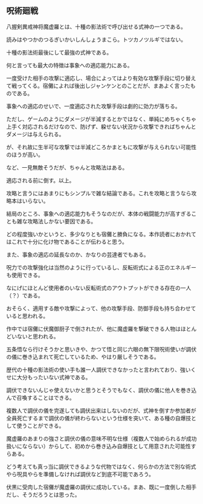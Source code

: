 ## 呪術廻戦

八握剣異戒神将魔虚羅とは、十種の影法術で呼び出せる式神の一つである。

読みはやつかのつるぎいかいしんしょうまこら。トツカノツルギではない。

十種の影法術最後にして最強の式神である。

何と言っても最大の特徴は事象への適応能力にある。

一度受けた相手の攻撃に適応し、場合によってはより有効な攻撃手段に切り替えて戦ってくる。宿儺によれば後出しジャンケンとのことだが、まあよく言ったものである。

事象への適応のせいで、一度適応された攻撃手段は劇的に効力が落ちる。

ただし、ゲームのようにダメージが半減するとかではなく、単純にめちゃくちゃ上手く対応されるだけなので、防げず、躱せない状況から攻撃できればちゃんとダメージは与えられる。

が、それ故に生半可な攻撃では半減どころかまともに攻撃が与えられない可能性のほうが高い。

など、一見無敵そうだが、ちゃんと攻略法はある。

適応される前に倒す。以上。

攻略と言うにはあまりにもシンプルで雑な結論である。これを攻略と言うなら攻略本はいらない。

結局のところ、事象への適応能力もそうなのだが、本体の戦闘能力が高すぎることも雑な攻略法しかない要因である。

どの程度強いかというと、多少なりとも宿儺と勝負になる。本作読者におかれてはこれで十分に化け物であることが伝わると思う。

また、事象の適応の延長なのか、かなりの芸達者でもある。

呪力での攻撃強化は当然のように行っているし、反転術式による正のエネルギーも使用できる。

なにげにほとんど使用者のいない反転術式のアウトプットができる存在の一人（？）である。

おそらく、適用する敵や攻撃によって、他の攻撃手段、防御手段も持ち合わせていると思われる。

作中では宿儺に伏魔御厨子で倒されたが、他に魔虚羅を撃破できる人物はほとんどいないと思われる。

五条悟なら行けそうかと思いきや、かつて悟と同じ六眼の無下限呪術使いが調伏の儀に巻き込まれて死亡しているため、やはり厳しそうである。

歴代の十種の影法術の使い手も誰一人調伏できなかったと言われており、強いくせに大分もったいない式神である。

調伏できないんじゃ使えないかと思うとそうでもなく、調伏の儀に他人を巻き込んで召喚することはできる。

複数人で調伏の儀を完遂しても調伏出来はしないのだが、式神を倒すか参加者が全員死亡するまで調伏の儀が終わらないという仕様を突いて、ある種の自爆技として使うことができる。

魔虚羅のあまりの強さと調伏の儀の意味不明な仕様（複数人で始められるが成功扱いにならない）からして、初めから巻き込み自爆技として用意された可能性すらある。

どう考えても真っ当に調伏できるような代物ではなく、何らかの方法で別な術式やら呪具やらを準備しなければ調伏など到底不可能であろう。

伏黒に受肉した宿儺が魔虚羅の調伏に成功している。まあ、既に一度倒した相手だし、そうだろうとは思った。
